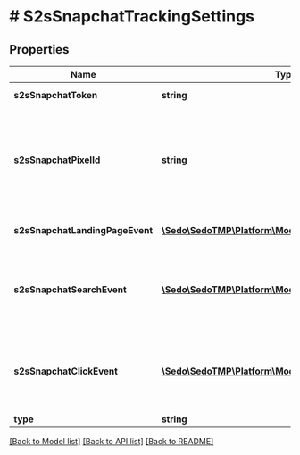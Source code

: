 # # S2sSnapchatTrackingSettings

## Properties

Name | Type | Description | Notes
------------ | ------------- | ------------- | -------------
**s2sSnapchatToken** | **string** | Conversion API token. |
**s2sSnapchatPixelId** | **string** | Event Pixel ID from Snapchat Ads Manager.  More details on how to set up the tracking can be found in the [Snapchat Ads Manager](https://forbusiness.snapchat.com/blog/the-snap-pixel-how-it-works-and-how-to-install-it#installation) |
**s2sSnapchatLandingPageEvent** | [**\Sedo\SedoTMP\Platform\Model\S2sSnapchatEventType**](S2sSnapchatEventType.md) | Event name for the Landing Visit event. | [optional]
**s2sSnapchatSearchEvent** | [**\Sedo\SedoTMP\Platform\Model\S2sSnapchatEventType**](S2sSnapchatEventType.md) | Event name for the Search event. Can be used for tracking \&quot;1st\&quot; click | [optional]
**s2sSnapchatClickEvent** | [**\Sedo\SedoTMP\Platform\Model\S2sSnapchatEventType**](S2sSnapchatEventType.md) | Event name for the Ad Click or \&quot;2nd\&quot; click event. Commonly used for conversion tracking | [optional]
**type** | **string** |  |

[[Back to Model list]](../../README.md#models) [[Back to API list]](../../README.md#endpoints) [[Back to README]](../../README.md)
